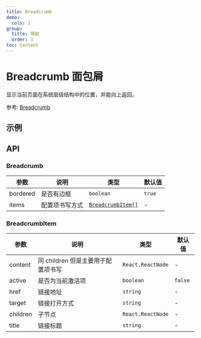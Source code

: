 ```yaml
---
title: Breadcrumb
demo:
  cols: 2
group:
  title: 导航
  order: 3
toc: content
---
```


# Breadcrumb 面包屑

显示当前页面在系统层级结构中的位置，并能向上返回。

参考: [Breadcrumb](https://www.getpapercss.com/docs/components/breadcrumb/)

## 示例

<code src="./demos/BreadcrumbBase.tsx" title="基本" description="最基本的面包屑用法"></code>
<code src="./demos/BreadcrumbConfig.tsx" title="可配置" description="使用`items`配置面包屑内容"></code>

## API

### Breadcrumb

| 参数     | 说明           | 类型                                  | 默认值 |
| -------- | -------------- | ------------------------------------- | ------ |
| bordered | 是否有边框     | `boolean`                             | `true` |
| items    | 配置项书写方式 | [`BreadcrumbItem[]`](#breadcrumbitem) | -      |

### BreadcrumbItem

| 参数     | 说明                               | 类型              | 默认值  |
| -------- | ---------------------------------- | ----------------- | ------- |
| content  | 同 children 但是主要用于配置项书写 | `React.ReactNode` | -       |
| active   | 是否为当前激活项                   | `boolean`         | `false` |
| href     | 链接地址                           | `string`          | -       |
| target   | 链接打开方式                       | `string`          | -       |
| children | 子节点                             | `React.ReactNode` | -       |
| title    | 链接标题                           | `string`          | -       |
